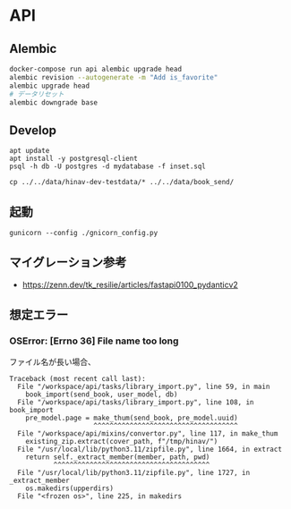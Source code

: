 # API

## Alembic

```bash
docker-compose run api alembic upgrade head
alembic revision --autogenerate -m "Add is_favorite"
alembic upgrade head
# データリセット
alembic downgrade base
```

## Develop

```
apt update
apt install -y postgresql-client
psql -h db -U postgres -d mydatabase -f inset.sql
```

```
cp ../../data/hinav-dev-testdata/* ../../data/book_send/
```

## 起動

```
gunicorn --config ./gnicorn_config.py 
```

## マイグレーション参考

- https://zenn.dev/tk_resilie/articles/fastapi0100_pydanticv2

## 想定エラー

### OSError: [Errno 36] File name too long

ファイル名が長い場合、

```
Traceback (most recent call last):
  File "/workspace/api/tasks/library_import.py", line 59, in main
    book_import(send_book, user_model, db)
  File "/workspace/api/tasks/library_import.py", line 108, in book_import
    pre_model.page = make_thum(send_book, pre_model.uuid)
                     ^^^^^^^^^^^^^^^^^^^^^^^^^^^^^^^^^^^^
  File "/workspace/api/mixins/convertor.py", line 117, in make_thum
    existing_zip.extract(cover_path, f"/tmp/hinav/")
  File "/usr/local/lib/python3.11/zipfile.py", line 1664, in extract
    return self._extract_member(member, path, pwd)
           ^^^^^^^^^^^^^^^^^^^^^^^^^^^^^^^^^^^^^^^
  File "/usr/local/lib/python3.11/zipfile.py", line 1727, in _extract_member
    os.makedirs(upperdirs)
  File "<frozen os>", line 225, in makedirs
```